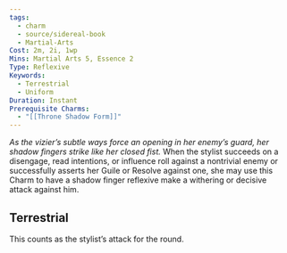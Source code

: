 ```yaml
---
tags:
  - charm
  - source/sidereal-book
  - Martial-Arts
Cost: 2m, 2i, 1wp
Mins: Martial Arts 5, Essence 2
Type: Reflexive
Keywords:
  - Terrestrial
  - Uniform
Duration: Instant
Prerequisite Charms:
  - "[[Throne Shadow Form]]"
---
```

*As the vizier’s subtle ways force an opening in her enemy’s guard, her shadow fingers strike like her closed fist.*
When the stylist succeeds on a disengage, read intentions, or influence roll against a nontrivial enemy or successfully asserts her Guile or Resolve against one, she may use this Charm to have a shadow finger reflexive make a withering or decisive attack against him. 
## Terrestrial
This counts as the stylist’s attack for the round.